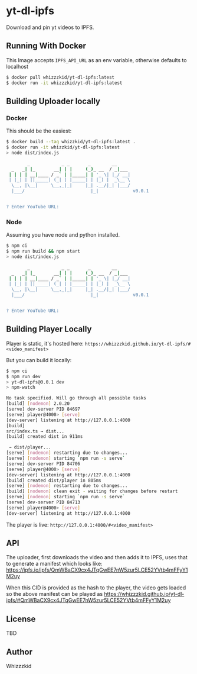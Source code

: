 # yt-dl-ipfs

Download and pin yt videos to IPFS.

## Running With Docker

This Image accepts `IPFS_API_URL` as an env variable, otherwise defaults to localhost

```sh
$ docker pull whizzzkid/yt-dl-ipfs:latest
$ docker run -it whizzzkid/yt-dl-ipfs:latest
```

## Building Uploader locally

### Docker

This should be the easiest:

```sh
$ docker build --tag whizzkid/yt-dl-ipfs:latest .
$ docker run -it whizzkid/yt-dl-ipfs:latest
> node dist/index.js

        _            _ _       _        __
  _   _| |_       __| | |     (_)_ __  / _|___
 | | | | __|____ / _` | |_____| | '_ \| |_/ __|
 | |_| | ||_____| (_| | |_____| | |_) |  _\__ \
  \__, |\__|     \__,_|_|     |_| .__/|_| |___/
  |___/                         |_|             v0.0.1


? Enter YouTube URL:
```

### Node

Assuming you have node and python installed.

```sh
$ npm ci
$ npm run build && npm start
> node dist/index.js

        _            _ _       _        __
  _   _| |_       __| | |     (_)_ __  / _|___
 | | | | __|____ / _` | |_____| | '_ \| |_/ __|
 | |_| | ||_____| (_| | |_____| | |_) |  _\__ \
  \__, |\__|     \__,_|_|     |_| .__/|_| |___/
  |___/                         |_|             v0.0.1


? Enter YouTube URL:
```

## Building Player Locally

Player is static, it's hosted here: `https://whizzzkid.github.io/yt-dl-ipfs/#<video_manifest>`

But you can build it locally:

```sh
$ npm ci
$ npm run dev
> yt-dl-ipfs@0.0.1 dev
> npm-watch

No task specified. Will go through all possible tasks
[build] [nodemon] 2.0.20
[serve] dev-server PID 84697
[serve] player@4000> [serve]
[dev-server] listening at http://127.0.0.1:4000
[build]
src/index.ts → dist...
[build] created dist in 911ms

 → dist/player...
[serve] [nodemon] restarting due to changes...
[serve] [nodemon] starting `npm run -s serve`
[serve] dev-server PID 84706
[serve] player@4000> [serve]
[dev-server] listening at http://127.0.0.1:4000
[build] created dist/player in 805ms
[serve] [nodemon] restarting due to changes...
[build] [nodemon] clean exit - waiting for changes before restart
[serve] [nodemon] starting `npm run -s serve`
[serve] dev-server PID 84713
[serve] player@4000> [serve]
[dev-server] listening at http://127.0.0.1:4000
```

The player is live: `http://127.0.0.1:4000/#<video_manifest>`

## API

The uploader, first downloads the video and then adds it to IPFS, uses that to generate a manifest which looks like: https://ipfs.io/ipfs/QmWBaCX9cx4JTqGwEE7nW5zur5LCE52YVtb4mFFyY1M2uy

When this CID is provided as the hash to the player, the video gets loaded so the above manifest can be played as https://whizzzkid.github.io/yt-dl-ipfs/#QmWBaCX9cx4JTqGwEE7nW5zur5LCE52YVtb4mFFyY1M2uy

## License

TBD

## Author

Whizzzkid
